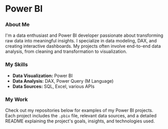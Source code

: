 
# Power BI
### About Me
I'm a data enthusiast and Power BI developer passionate about transforming raw data into meaningful insights. I specialize in data modeling, DAX, and creating interactive dashboards. My projects often involve end-to-end data analysis, from cleaning and transformation to visualization.

### My Skills
* **Data Visualization:** Power BI
* **Data Analysis:** DAX, Power Query (M Language)
* **Data Sources:** SQL, Excel, various APIs

### My Work
Check out my repositories below for examples of my Power BI projects. Each project includes the `.pbix` file, relevant data sources, and a detailed README explaining the project's goals, insights, and technologies used.

